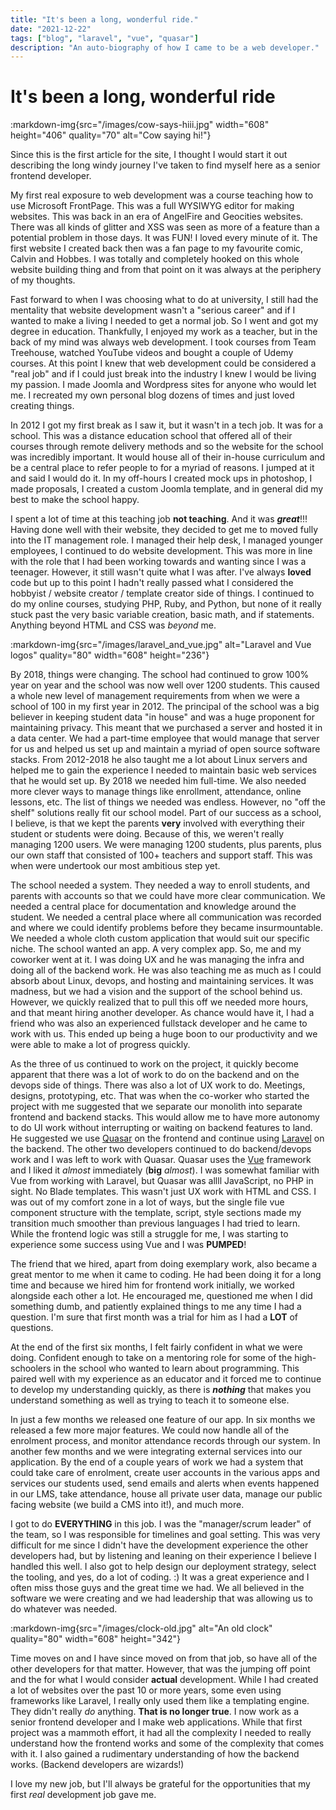 ```yaml
---
title: "It's been a long, wonderful ride."
date: "2021-12-22"
tags: ["blog", "laravel", "vue", "quasar"]
description: "An auto-biography of how I came to be a web developer."
---
```


# It's been a long, wonderful ride

:markdown-img{src="/images/cow-says-hiii.jpg" width="608" height="406" quality="70" alt="Cow saying hi!"}

Since this is the first article for the site, I thought I would start it out describing the long windy journey I've taken to find myself here as a senior frontend developer.

My first real exposure to web development was a course teaching how to use Microsoft FrontPage. This was a full WYSIWYG editor for making websites. This was back in an era of AngelFire and Geocities websites. There was all kinds of glitter and XSS was seen as more of a feature than a potential problem in those days. It was FUN! I loved every minute of it. The first website I created back then was a fan page to my favourite comic, Calvin and Hobbes. I was totally and completely hooked on this whole website building thing and from that point on it was always at the periphery of my thoughts.

Fast forward to when I was choosing what to do at university, I still had the mentality that website development wasn't a "serious career" and if I wanted to make a living I needed to get a normal job. So I went and got my degree in education. Thankfully, I enjoyed my work as a teacher, but in the back of my mind was always web development. I took courses from Team Treehouse, watched YouTube videos and bought a couple of Udemy courses. At this point I knew that web development could be considered a "real job" and if I could just break into the industry I knew I would be living my passion. I made Joomla and Wordpress sites for anyone who would let me. I recreated my own personal blog dozens of times and just loved creating things.

In 2012 I got my first break as I saw it, but it wasn't in a tech job. It was for a school. This was a distance education school that offered all of their courses through remote delivery methods and so the website for the school was incredibly important. It would house all of their in-house curriculum and be a central place to refer people to for a myriad of reasons. I jumped at it and said I would do it. In my off-hours I created mock ups in photoshop, I made proposals, I created a custom Joomla template, and in general did my best to make the school happy.

I spent a lot of time at this teaching job **not teaching**. And it was **_great_**!!! Having done well with their website, they decided to get me to moved fully into the IT management role. I managed their help desk, I managed younger employees, I continued to do website development. This was more in line with the role that I had been working towards and wanting since I was a teenager. However, it still wasn't quite what I was after. I've always **loved** code but up to this point I hadn't really passed what I considered the hobbyist / website creator / template creator side of things. I continued to do my online courses, studying PHP, Ruby, and Python, but none of it really stuck past the very basic variable creation, basic math, and if statements. Anything beyond HTML and CSS was _beyond_ me.

:markdown-img{src="/images/laravel_and_vue.jpg" alt="Laravel and Vue logos" quality="80" width="608" height="236"}

By 2018, things were changing. The school had continued to grow 100% year on year and the school was now well over 1200 students. This caused a whole new level of management requirements from when we were a school of 100 in my first year in 2012. The principal of the school was a big believer in keeping student data "in house" and was a huge proponent for maintaining privacy. This meant that we purchased a server and hosted it in a data center. We had a part-time employee that would manage that server for us and helped us set up and maintain a myriad of open source software stacks. From 2012-2018 he also taught me a lot about Linux servers and helped me to gain the experience I needed to maintain basic web services that he would set up. By 2018 we needed him full-time. We also needed more clever ways to manage things like enrollment, attendance, online lessons, etc. The list of things we needed was endless. However, no "off the shelf" solutions really fit our school model. Part of our success as a school, I believe, is that we kept the parents **very** involved with everything their student or students were doing. Because of this, we weren't really managing 1200 users. We were managing 1200 students, plus parents, plus our own staff that consisted of 100+ teachers and support staff. This was when were undertook our most ambitious step yet.

The school needed a system. They needed a way to enroll students, and parents with accounts so that we could have more clear communication. We needed a central place for documentation and knowledge around the student. We needed a central place where all communication was recorded and where we could identify problems before they became insurmountable. We needed a whole cloth custom application that would suit our specific niche. The school wanted an app. A very complex app. So, me and my coworker went at it. I was doing UX and he was managing the infra and doing all of the backend work. He was also teaching me as much as I could absorb about Linux, devops, and hosting and maintaining services. It was madness, but we had a vision and the support of the school behind us. However, we quickly realized that to pull this off we needed more hours, and that meant hiring another developer. As chance would have it, I had a friend who was also an experienced fullstack developer and he came to work with us. This ended up being a huge boon to our productivity and we were able to make a lot of progress quickly.

As the three of us continued to work on the project, it quickly become apparent that there was a lot of work to do on the backend and on the devops side of things. There was also a lot of UX work to do. Meetings, designs, prototyping, etc. That was when the co-worker who started the project with me suggested that we separate our monolith into separate frontend and backend stacks. This would allow me to have more autonomy to do UI work without interrupting or waiting on backend features to land. He suggested we use [Quasar](https://quasar.dev) on the frontend and continue using [Laravel](https://laravel.com) on the backend. The other two developers continued to do backend/devops work and I was left to work with Quasar. Quasar uses the [Vue](https://vuejs.org) framework and I liked it _almost_ immediately (**big** _almost_). I was somewhat familiar with Vue from working with Laravel, but Quasar was allll JavaScript, no PHP in sight. No Blade templates. This wasn't just UX work with HTML and CSS. I was out of my comfort zone in a lot of ways, but the single file vue component structure with the template, script, style sections made my transition much smoother than previous languages I had tried to learn. While the frontend logic was still a struggle for me, I was starting to experience some success using Vue and I was **PUMPED**!

The friend that we hired, apart from doing exemplary work, also became a great mentor to me when it came to coding. He had been doing it for a long time and because we hired him for frontend work initially, we worked alongside each other a lot. He encouraged me, questioned me when I did something dumb, and patiently explained things to me any time I had a question. I'm sure that first month was a trial for him as I had a **LOT** of questions.

At the end of the first six months, I felt fairly confident in what we were doing. Confident enough to take on a mentoring role for some of the high-schoolers in the school who wanted to learn about programming. This paired well with my experience as an educator and it forced me to continue to develop my understanding quickly, as there is **_nothing_** that makes you understand something as well as trying to teach it to someone else.

In just a few months we released one feature of our app. In six months we released a few more major features. We could now handle all of the enrolment process, and monitor attendance records through our system. In another few months and we were integrating external services into our application. By the end of a couple years of work we had a system that could take care of enrolment, create user accounts in the various apps and services our students used, send emails and alerts when events happened in our LMS, take attendance, house all private user data, manage our public facing website (we build a CMS into it!), and much more.

I got to do **EVERYTHING** in this job. I was the "manager/scrum leader" of the team, so I was responsible for timelines and goal setting. This was very difficult for me since I didn't have the development experience the other developers had, but by listening and leaning on their experience I believe I handled this well. I also got to help design our deployment strategy, select the tooling, and yes, do a lot of coding. :) It was a great experience and I often miss those guys and the great time we had. We all believed in the software we were creating and we had leadership that was allowing us to do whatever was needed.

:markdown-img{src="/images/clock-old.jpg" alt="An old clock" quality="80" width="608" height="342"}

Time moves on and I have since moved on from that job, so have all of the other developers for that matter. However, that was the jumping off point and the for what I would consider **actual** development. While I had created a lot of websites over the past 10 or more years, some even using frameworks like Laravel, I really only used them like a templating engine. They didn't really _do_ anything. **That is no longer true**. I now work as a senior frontend developer and I make web applications. While that first project was a mammoth effort, it had all the complexity I needed to really understand how the frontend works and some of the complexity that comes with it. I also gained a rudimentary understanding of how the backend works. (Backend developers are wizards!)

I love my new job, but I'll always be grateful for the opportunities that my first _real_ development job gave me.
